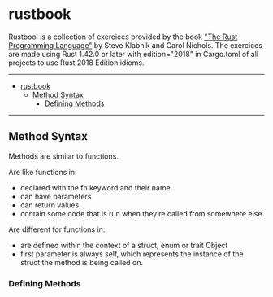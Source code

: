 # rustbook
Rustbool is a collection of exercices provided by the book ["The Rust Programming Language"](https://doc.rust-lang.org/book/title-page.html) by Steve Klabnik and Carol Nichols.
The exercices are made using Rust 1.42.0 or later with edition="2018" in Cargo.toml of all projects to use Rust 2018 Edition idioms. 

<hr>

- [rustbook](#rustbook)
  - [Method Syntax](#method-syntax)
    - [Defining Methods](#defining-methods)

<hr>

## Method Syntax

Methods are similar to functions.

Are like functions in:

- declared with the fn keyword and their name 
- can have parameters 
- can return values
- contain some code that is run when they’re called from somewhere else

Are different for functions in:

- are defined within the context of a struct, enum or trait Object
- first parameter is always self, which represents the instance of the struct the method is being called on.
  
### Defining Methods


